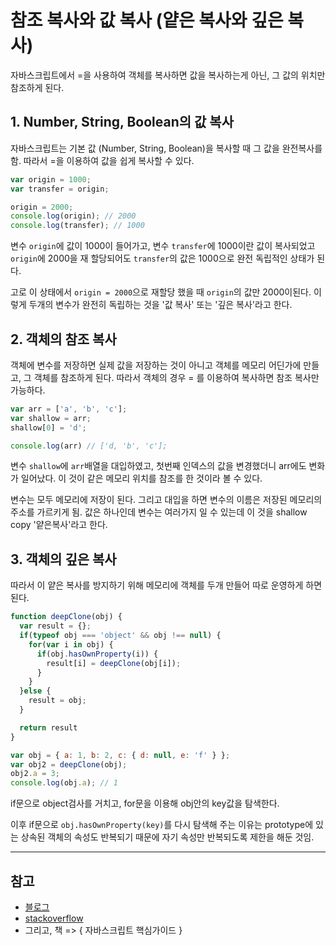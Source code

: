 # 참조 복사와 값 복사 (얕은 복사와 깊은 복사)

자바스크립트에서 =을 사용하여 객체를 복사하면 값을 복사하는게 아닌, 그 값의 위치만 참조하게 된다.

## 1. Number, String, Boolean의 값 복사
자바스크립트는 기본 값 (Number, String, Boolean)을 복사할 때 그 값을 완전복사를 함.
따라서 =을 이용하여 값을 쉽게 복사할 수 있다.

```js
var origin = 1000;
var transfer = origin;

origin = 2000;
console.log(origin); // 2000
console.log(transfer); // 1000
```

변수 `origin`에 값이 1000이 들어가고, 변수 `transfer`에 1000이란 값이 복사되었고 `origin`에 2000을 재 할당되어도 `transfer`의 값은 1000으로 완전 독립적인 상태가 된다.

고로 이 상태에서 `origin = 2000`으로 재할당 했을 때 `origin`의 값만 2000이된다.
이렇게 두개의 변수가 완전히 독립하는 것을 '값 복사' 또는 '깊은 복사'라고 한다.



## 2. 객체의 참조 복사
객체에 변수를 저장하면 실제 값을 저장하는 것이 아니고 객체를 메모리 어딘가에 만들고, 그 객체를 참조하게 된다.
따라서 객체의 경우 = 를 이용하여 복사하면 참조 복사만 가능하다.

```js
var arr = ['a', 'b', 'c'];
var shallow = arr;
shallow[0] = 'd';

console.log(arr) // ['d, 'b', 'c'];
```
변수 `shallow`에 `arr`배열을 대입하였고, 첫번째 인덱스의 값을 변경했더니 arr에도 변화가 일어났다.
이 것이 같은 메모리 위치를 참조를 한 것이라 볼 수 있다.

변수는 모두 메모리에 저장이 된다. 그리고 대입을 하면 변수의 이름은 저장된 메모리의 주소를 가르키게 됨.
값은 하나인데 변수는 여러가지 일 수 있는데 이 것을 shallow copy '얕은복사'라고 한다.



## 3. 객체의 깊은 복사
따라서 이 얕은 복사를 방지하기 위해 메모리에 객체를 두개 만들어 따로 운영하게 하면 된다.

```js
function deepClone(obj) {
  var result = {};
  if(typeof obj === 'object' && obj !== null) {
    for(var i in obj) {
      if(obj.hasOwnProperty(i)) {
        result[i] = deepClone(obj[i]);
      }
    }
  }else {
    result = obj;
  }

  return result
}

var obj = { a: 1, b: 2, c: { d: null, e: 'f' } };
var obj2 = deepClone(obj);
obj2.a = 3;
console.log(obj.a); // 1
```

if문으로 object검사를 거치고, for문을 이용해 obj안의 key값을 탐색한다. 

이후 if문으로 `obj.hasOwnProperty(key)`를 다시 탐색해 주는 이유는 prototype에 있는 상속된 객체의 속성도 반복되기 때문에 자기 속성만 반복되도록 제한을 해둔 것임.



---------------------

## 참고
- [블로그](https://hyunseob.github.io/2016/02/08/copy-object-in-javascript/)
- [stackoverflow](https://stackoverflow.com/questions/4459928/how-to-deep-clone-in-javascript?utm_medium=organic&utm_source=google_rich_qa&utm_campaign=google_rich_qa)
- 그리고, 책 => { 자바스크립트 핵심가이드 }